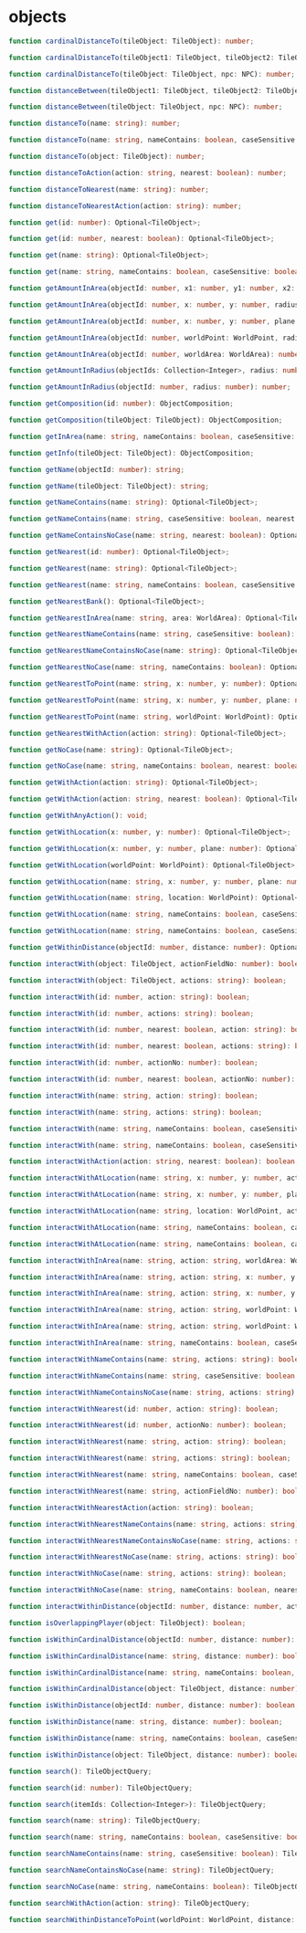 # objects

```typescript
function cardinalDistanceTo(tileObject: TileObject): number;
```

```typescript
function cardinalDistanceTo(tileObject1: TileObject, tileObject2: TileObject): number;
```

```typescript
function cardinalDistanceTo(tileObject: TileObject, npc: NPC): number;
```

```typescript
function distanceBetween(tileObject1: TileObject, tileObject2: TileObject): number;
```

```typescript
function distanceBetween(tileObject: TileObject, npc: NPC): number;
```

```typescript
function distanceTo(name: string): number;
```

```typescript
function distanceTo(name: string, nameContains: boolean, caseSensitive: boolean, nearest: boolean): number;
```

```typescript
function distanceTo(object: TileObject): number;
```

```typescript
function distanceToAction(action: string, nearest: boolean): number;
```

```typescript
function distanceToNearest(name: string): number;
```

```typescript
function distanceToNearestAction(action: string): number;
```

```typescript
function get(id: number): Optional<TileObject>;
```

```typescript
function get(id: number, nearest: boolean): Optional<TileObject>;
```

```typescript
function get(name: string): Optional<TileObject>;
```

```typescript
function get(name: string, nameContains: boolean, caseSensitive: boolean, nearest: boolean): Optional<TileObject>;
```

```typescript
function getAmountInArea(objectId: number, x1: number, y1: number, x2: number, y2: number, plane: number): number;
```

```typescript
function getAmountInArea(objectId: number, x: number, y: number, radius: number): number;
```

```typescript
function getAmountInArea(objectId: number, x: number, y: number, plane: number, radius: number): number;
```

```typescript
function getAmountInArea(objectId: number, worldPoint: WorldPoint, radius: number): number;
```

```typescript
function getAmountInArea(objectId: number, worldArea: WorldArea): number;
```

```typescript
function getAmountInRadius(objectIds: Collection<Integer>, radius: number): number;
```

```typescript
function getAmountInRadius(objectId: number, radius: number): number;
```

```typescript
function getComposition(id: number): ObjectComposition;
```

```typescript
function getComposition(tileObject: TileObject): ObjectComposition;
```

```typescript
function getInArea(name: string, nameContains: boolean, caseSensitive: boolean, nearest: boolean, area: WorldArea): Optional<TileObject>;
```

```typescript
function getInfo(tileObject: TileObject): ObjectComposition;
```

```typescript
function getName(objectId: number): string;
```

```typescript
function getName(tileObject: TileObject): string;
```

```typescript
function getNameContains(name: string): Optional<TileObject>;
```

```typescript
function getNameContains(name: string, caseSensitive: boolean, nearest: boolean): Optional<TileObject>;
```

```typescript
function getNameContainsNoCase(name: string, nearest: boolean): Optional<TileObject>;
```

```typescript
function getNearest(id: number): Optional<TileObject>;
```

```typescript
function getNearest(name: string): Optional<TileObject>;
```

```typescript
function getNearest(name: string, nameContains: boolean, caseSensitive: boolean): Optional<TileObject>;
```

```typescript
function getNearestBank(): Optional<TileObject>;
```

```typescript
function getNearestInArea(name: string, area: WorldArea): Optional<TileObject>;
```

```typescript
function getNearestNameContains(name: string, caseSensitive: boolean): Optional<TileObject>;
```

```typescript
function getNearestNameContainsNoCase(name: string): Optional<TileObject>;
```

```typescript
function getNearestNoCase(name: string, nameContains: boolean): Optional<TileObject>;
```

```typescript
function getNearestToPoint(name: string, x: number, y: number): Optional<TileObject>;
```

```typescript
function getNearestToPoint(name: string, x: number, y: number, plane: number): Optional<TileObject>;
```

```typescript
function getNearestToPoint(name: string, worldPoint: WorldPoint): Optional<TileObject>;
```

```typescript
function getNearestWithAction(action: string): Optional<TileObject>;
```

```typescript
function getNoCase(name: string): Optional<TileObject>;
```

```typescript
function getNoCase(name: string, nameContains: boolean, nearest: boolean): Optional<TileObject>;
```

```typescript
function getWithAction(action: string): Optional<TileObject>;
```

```typescript
function getWithAction(action: string, nearest: boolean): Optional<TileObject>;
```

```typescript
function getWithAnyAction(): void;
```

```typescript
function getWithLocation(x: number, y: number): Optional<TileObject>;
```

```typescript
function getWithLocation(x: number, y: number, plane: number): Optional<TileObject>;
```

```typescript
function getWithLocation(worldPoint: WorldPoint): Optional<TileObject>;
```

```typescript
function getWithLocation(name: string, x: number, y: number, plane: number): Optional<TileObject>;
```

```typescript
function getWithLocation(name: string, location: WorldPoint): Optional<TileObject>;
```

```typescript
function getWithLocation(name: string, nameContains: boolean, caseSensitive: boolean, x: number, y: number, plane: number): Optional<TileObject>;
```

```typescript
function getWithLocation(name: string, nameContains: boolean, caseSensitive: boolean, location: WorldPoint): Optional<TileObject>;
```

```typescript
function getWithinDistance(objectId: number, distance: number): Optional<TileObject>;
```

```typescript
function interactWith(object: TileObject, actionFieldNo: number): boolean;
```

```typescript
function interactWith(object: TileObject, actions: string): boolean;
```

```typescript
function interactWith(id: number, action: string): boolean;
```

```typescript
function interactWith(id: number, actions: string): boolean;
```

```typescript
function interactWith(id: number, nearest: boolean, action: string): boolean;
```

```typescript
function interactWith(id: number, nearest: boolean, actions: string): boolean;
```

```typescript
function interactWith(id: number, actionNo: number): boolean;
```

```typescript
function interactWith(id: number, nearest: boolean, actionNo: number): boolean;
```

```typescript
function interactWith(name: string, action: string): boolean;
```

```typescript
function interactWith(name: string, actions: string): boolean;
```

```typescript
function interactWith(name: string, nameContains: boolean, caseSensitive: boolean, nearest: boolean, actions: string): boolean;
```

```typescript
function interactWith(name: string, nameContains: boolean, caseSensitive: boolean, nearest: boolean, actionFieldNo: number): boolean;
```

```typescript
function interactWithAction(action: string, nearest: boolean): boolean;
```

```typescript
function interactWithAtLocation(name: string, x: number, y: number, actions: string): boolean;
```

```typescript
function interactWithAtLocation(name: string, x: number, y: number, plane: number, actions: string): boolean;
```

```typescript
function interactWithAtLocation(name: string, location: WorldPoint, actions: string): boolean;
```

```typescript
function interactWithAtLocation(name: string, nameContains: boolean, caseSensitive: boolean, x: number, y: number, plane: number, actions: string): boolean;
```

```typescript
function interactWithAtLocation(name: string, nameContains: boolean, caseSensitive: boolean, location: WorldPoint, actions: string): boolean;
```

```typescript
function interactWithInArea(name: string, action: string, worldArea: WorldArea, nearest: boolean): boolean;
```

```typescript
function interactWithInArea(name: string, action: string, x: number, y: number, radius: number): boolean;
```

```typescript
function interactWithInArea(name: string, action: string, x: number, y: number, plane: number, radius: number): boolean;
```

```typescript
function interactWithInArea(name: string, action: string, worldPoint: WorldPoint, radius: number): boolean;
```

```typescript
function interactWithInArea(name: string, action: string, worldPoint: WorldPoint, radius: number, webwalk: boolean): boolean;
```

```typescript
function interactWithInArea(name: string, nameContains: boolean, caseSensitive: boolean, action: string, worldPoint: WorldPoint, radius: number, webwalk: boolean): boolean;
```

```typescript
function interactWithNameContains(name: string, actions: string): boolean;
```

```typescript
function interactWithNameContains(name: string, caseSensitive: boolean, nearest: boolean, actions: string): boolean;
```

```typescript
function interactWithNameContainsNoCase(name: string, actions: string): boolean;
```

```typescript
function interactWithNearest(id: number, action: string): boolean;
```

```typescript
function interactWithNearest(id: number, actionNo: number): boolean;
```

```typescript
function interactWithNearest(name: string, action: string): boolean;
```

```typescript
function interactWithNearest(name: string, actions: string): boolean;
```

```typescript
function interactWithNearest(name: string, nameContains: boolean, caseSensitive: boolean, actions: string): boolean;
```

```typescript
function interactWithNearest(name: string, actionFieldNo: number): boolean;
```

```typescript
function interactWithNearestAction(action: string): boolean;
```

```typescript
function interactWithNearestNameContains(name: string, actions: string): boolean;
```

```typescript
function interactWithNearestNameContainsNoCase(name: string, actions: string): boolean;
```

```typescript
function interactWithNearestNoCase(name: string, actions: string): boolean;
```

```typescript
function interactWithNoCase(name: string, actions: string): boolean;
```

```typescript
function interactWithNoCase(name: string, nameContains: boolean, nearest: boolean, actions: string): boolean;
```

```typescript
function interactWithinDistance(objectId: number, distance: number, actions: string): boolean;
```

```typescript
function isOverlappingPlayer(object: TileObject): boolean;
```

```typescript
function isWithinCardinalDistance(objectId: number, distance: number): boolean;
```

```typescript
function isWithinCardinalDistance(name: string, distance: number): boolean;
```

```typescript
function isWithinCardinalDistance(name: string, nameContains: boolean, caseSensitive: boolean, distance: number): boolean;
```

```typescript
function isWithinCardinalDistance(object: TileObject, distance: number): boolean;
```

```typescript
function isWithinDistance(objectId: number, distance: number): boolean;
```

```typescript
function isWithinDistance(name: string, distance: number): boolean;
```

```typescript
function isWithinDistance(name: string, nameContains: boolean, caseSensitive: boolean, distance: number): boolean;
```

```typescript
function isWithinDistance(object: TileObject, distance: number): boolean;
```

```typescript
function search(): TileObjectQuery;
```

```typescript
function search(id: number): TileObjectQuery;
```

```typescript
function search(itemIds: Collection<Integer>): TileObjectQuery;
```

```typescript
function search(name: string): TileObjectQuery;
```

```typescript
function search(name: string, nameContains: boolean, caseSensitive: boolean): TileObjectQuery;
```

```typescript
function searchNameContains(name: string, caseSensitive: boolean): TileObjectQuery;
```

```typescript
function searchNameContainsNoCase(name: string): TileObjectQuery;
```

```typescript
function searchNoCase(name: string, nameContains: boolean): TileObjectQuery;
```

```typescript
function searchWithAction(action: string): TileObjectQuery;
```

```typescript
function searchWithinDistanceToPoint(worldPoint: WorldPoint, distance: number): TileObjectQuery;
```

